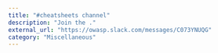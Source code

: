 ```yaml
---
title: "#cheatsheets channel"
description: "Join the ."
external_url: "https://owasp.slack.com/messages/C073YNUQG"
category: "Miscellaneous"
---
```

